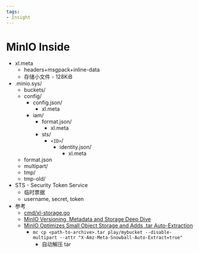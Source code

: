```yaml
---
tags:
- Insight
---
```


# MinIO Inside

- xl.meta
  - headers+msgpack+inline-data
  - 存储小文件 - 128KiB
- .minio.sys/
  - buckets/
  - config/
    - config.json/
      - xl.meta
    - iam/
      - format.json/
        - xl.meta
      - sts/
        - `<ID>`/
          - identity.json/
            - xl.meta
  - format.json
  - multipart/
  - tmp/
  - tmp-old/
- STS - Security Token Service
  - 临时票据
  - username, secret, token
- 参考
  - [cmd/xl-storage.go](https://github.com/minio/minio/blob/master/cmd/xl-storage.go)
  - [MinIO Versioning, Metadata and Storage Deep Dive](https://blog.min.io/minio-versioning-metadata-deep-dive/)
  - [MinIO Optimizes Small Object Storage and Adds .tar Auto-Extraction](https://blog.min.io/minio-optimizes-small-objects/)
    - `mc cp <path-to-archive>.tar play/mybucket --disable-multipart --attr "X-Amz-Meta-Snowball-Auto-Extract=true"`
      - 自动解压 tar
